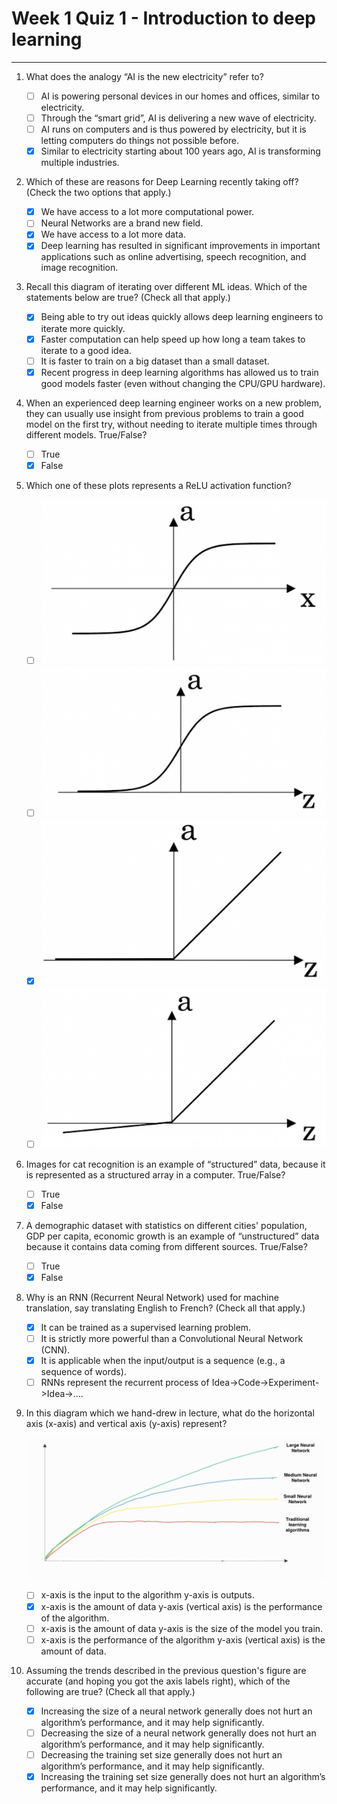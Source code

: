 # **Week 1 Quiz 1 - Introduction to deep learning** #

----------

1. What does the analogy “AI is the new electricity” refer to?
    - [ ] AI is powering personal devices in our homes and offices, similar to electricity.
    - [ ] Through the “smart grid”, AI is delivering a new wave of electricity.
    - [ ] AI runs on computers and is thus powered by electricity, but it is letting computers do things not possible before.
    - [x] Similar to electricity starting about 100 years ago, AI is transforming multiple industries.

2. Which of these are reasons for Deep Learning recently taking off? (Check the two options that apply.)
	- [x] We have access to a lot more computational power.
	- [ ] Neural Networks are a brand new field.
	- [x] We have access to a lot more data.
	- [x] Deep learning has resulted in significant improvements in important applications such as online advertising, speech recognition, and image recognition.

3. Recall this diagram of iterating over different ML ideas. Which of the statements below are true? (Check all that apply.)

	- [x] Being able to try out ideas quickly allows deep learning engineers to iterate more quickly.
	- [x] Faster computation can help speed up how long a team takes to iterate to a good idea.
	- [ ] It is faster to train on a big dataset than a small dataset.
	- [x] Recent progress in deep learning algorithms has allowed us to train good models faster (even without changing the CPU/GPU hardware).

4. When an experienced deep learning engineer works on a new problem, they can usually use insight from previous problems to train a good model on the first try, without needing to iterate multiple times through different models. True/False?

	- [ ] True
	- [x] False

5. Which one of these plots represents a ReLU activation function?

	- [ ] ![](https://raw.githubusercontent.com/zhasulan/Deep-Learning-Assignments/master/1%20Neural%20Networks%20and%20Deep%20Learning/Week%201/images/tanh.png)
	- [ ] ![](https://raw.githubusercontent.com/zhasulan/Deep-Learning-Assignments/master/1%20Neural%20Networks%20and%20Deep%20Learning/Week%201/images/sigmoid.png)
	- [x] ![](https://raw.githubusercontent.com/zhasulan/Deep-Learning-Assignments/master/1%20Neural%20Networks%20and%20Deep%20Learning/Week%201/images/relu.png)
	- [ ] ![](https://raw.githubusercontent.com/zhasulan/Deep-Learning-Assignments/master/1%20Neural%20Networks%20and%20Deep%20Learning/Week%201/images/leaky_relu.png)

6. Images for cat recognition is an example of “structured” data, because it is represented as a structured array in a computer. True/False?

	- [ ] True
	- [x] False

7. A demographic dataset with statistics on different cities' population, GDP per capita, economic growth is an example of “unstructured” data because it contains data coming from different sources. True/False?

	- [ ] True
	- [x] False

8. Why is an RNN (Recurrent Neural Network) used for machine translation, say translating English to French? (Check all that apply.)

	- [x] It can be trained as a supervised learning problem.
	- [ ] It is strictly more powerful than a Convolutional Neural Network (CNN).
	- [x] It is applicable when the input/output is a sequence (e.g., a sequence of words).
	- [ ] RNNs represent the recurrent process of Idea->Code->Experiment->Idea->....

9. In this diagram which we hand-drew in lecture, what do the horizontal axis (x-axis) and vertical axis (y-axis) represent?

	![](https://raw.githubusercontent.com/zhasulan/Deep-Learning-Assignments/master/1%20Neural%20Networks%20and%20Deep%20Learning/Week%201/images/PM.png)

	- [ ] x-axis is the input to the algorithm y-axis is outputs.
	- [x] x-axis is the amount of data y-axis (vertical axis) is the performance of the algorithm.
	- [ ] x-axis is the amount of data y-axis is the size of the model you train.
	- [ ] x-axis is the performance of the algorithm y-axis (vertical axis) is the amount of data.

10. Assuming the trends described in the previous question's figure are accurate (and hoping you got the axis labels right), which of the following are true? (Check all that apply.)

	- [x] Increasing the size of a neural network generally does not hurt an algorithm’s performance, and it may help significantly.
	- [ ] Decreasing the size of a neural network generally does not hurt an algorithm’s performance, and it may help significantly.
	- [ ] Decreasing the training set size generally does not hurt an algorithm’s performance, and it may help significantly.
	- [x] Increasing the training set size generally does not hurt an algorithm’s performance, and it may help significantly.